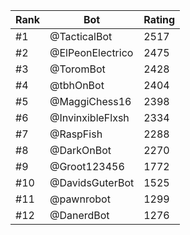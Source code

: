 Rank|Bot|Rating
---|---|---
#1|@TacticalBot|2517
#2|@ElPeonElectrico|2475
#3|@ToromBot|2428
#4|@tbhOnBot|2404
#5|@MaggiChess16|2398
#6|@InvinxibleFlxsh|2334
#7|@RaspFish|2288
#8|@DarkOnBot|2270
#9|@Groot123456|1772
#10|@DavidsGuterBot|1525
#11|@pawnrobot|1299
#12|@DanerdBot|1276
